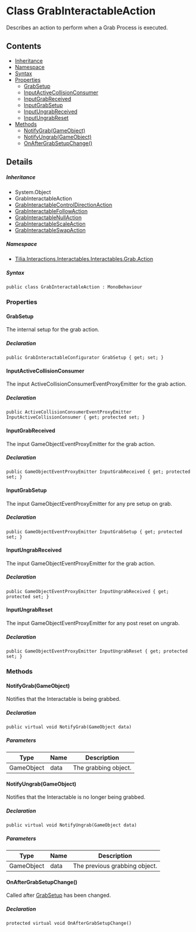 # Class GrabInteractableAction

Describes an action to perform when a Grab Process is executed.

## Contents

* [Inheritance]
* [Namespace]
* [Syntax]
* [Properties]
  * [GrabSetup]
  * [InputActiveCollisionConsumer]
  * [InputGrabReceived]
  * [InputGrabSetup]
  * [InputUngrabReceived]
  * [InputUngrabReset]
* [Methods]
  * [NotifyGrab(GameObject)]
  * [NotifyUngrab(GameObject)]
  * [OnAfterGrabSetupChange()]

## Details

##### Inheritance

* System.Object
* GrabInteractableAction
* [GrabInteractableControlDirectionAction]
* [GrabInteractableFollowAction]
* [GrabInteractableNullAction]
* [GrabInteractableScaleAction]
* [GrabInteractableSwapAction]

##### Namespace

* [Tilia.Interactions.Interactables.Interactables.Grab.Action]

##### Syntax

```
public class GrabInteractableAction : MonoBehaviour
```

### Properties

#### GrabSetup

The internal setup for the grab action.

##### Declaration

```
public GrabInteractableConfigurator GrabSetup { get; set; }
```

#### InputActiveCollisionConsumer

The input ActiveCollisionConsumerEventProxyEmitter for the grab action.

##### Declaration

```
public ActiveCollisionConsumerEventProxyEmitter InputActiveCollisionConsumer { get; protected set; }
```

#### InputGrabReceived

The input GameObjectEventProxyEmitter for the grab action.

##### Declaration

```
public GameObjectEventProxyEmitter InputGrabReceived { get; protected set; }
```

#### InputGrabSetup

The input GameObjectEventProxyEmitter for any pre setup on grab.

##### Declaration

```
public GameObjectEventProxyEmitter InputGrabSetup { get; protected set; }
```

#### InputUngrabReceived

The input GameObjectEventProxyEmitter for the grab action.

##### Declaration

```
public GameObjectEventProxyEmitter InputUngrabReceived { get; protected set; }
```

#### InputUngrabReset

The input GameObjectEventProxyEmitter for any post reset on ungrab.

##### Declaration

```
public GameObjectEventProxyEmitter InputUngrabReset { get; protected set; }
```

### Methods

#### NotifyGrab(GameObject)

Notifies that the Interactable is being grabbed.

##### Declaration

```
public virtual void NotifyGrab(GameObject data)
```

##### Parameters

| Type | Name | Description |
| --- | --- | --- |
| GameObject | data | The grabbing object. |

#### NotifyUngrab(GameObject)

Notifies that the Interactable is no longer being grabbed.

##### Declaration

```
public virtual void NotifyUngrab(GameObject data)
```

##### Parameters

| Type | Name | Description |
| --- | --- | --- |
| GameObject | data | The previous grabbing object. |

#### OnAfterGrabSetupChange()

Called after [GrabSetup] has been changed.

##### Declaration

```
protected virtual void OnAfterGrabSetupChange()
```

[GrabInteractableControlDirectionAction]: GrabInteractableControlDirectionAction.md
[GrabInteractableFollowAction]: GrabInteractableFollowAction.md
[GrabInteractableNullAction]: GrabInteractableNullAction.md
[GrabInteractableScaleAction]: GrabInteractableScaleAction.md
[GrabInteractableSwapAction]: GrabInteractableSwapAction.md
[Tilia.Interactions.Interactables.Interactables.Grab.Action]: README.md
[GrabInteractableConfigurator]: ../../../Interactables/Grab/GrabInteractableConfigurator.md
[GrabSetup]: GrabInteractableAction.md#GrabSetup
[Inheritance]: #Inheritance
[Namespace]: #Namespace
[Syntax]: #Syntax
[Properties]: #Properties
[GrabSetup]: #GrabSetup
[InputActiveCollisionConsumer]: #InputActiveCollisionConsumer
[InputGrabReceived]: #InputGrabReceived
[InputGrabSetup]: #InputGrabSetup
[InputUngrabReceived]: #InputUngrabReceived
[InputUngrabReset]: #InputUngrabReset
[Methods]: #Methods
[NotifyGrab(GameObject)]: #NotifyGrabGameObject
[NotifyUngrab(GameObject)]: #NotifyUngrabGameObject
[OnAfterGrabSetupChange()]: #OnAfterGrabSetupChange
